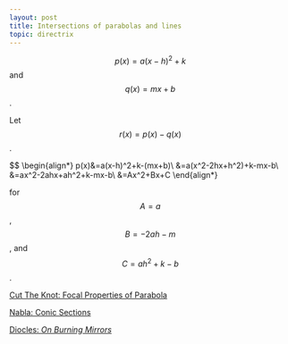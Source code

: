 ```yaml
---
layout: post
title: Intersections of parabolas and lines
topic: directrix
---
```


$$p(x)=a(x-h)^2+k$$ and $$q(x)=mx+b$$.

Let $$r(x)=p(x)-q(x)$$.

$$
\begin{align*}
p(x)&=a(x-h)^2+k-(mx+b)\\
&=a(x^2-2hx+h^2)+k-mx-b\\
&=ax^2-2ahx+ah^2+k-mx-b\\
&=Ax^2+Bx+C
\end{align*}

for $$A=a$$, $$B=-2ah-m$$, and $$C=ah^2+k-b$$.


[Cut The Knot: Focal Properties of Parabola](https://www.cut-the-knot.org/Curriculum/Geometry/ParabolaFocal.shtml)

[Nabla: Conic Sections](http://www.nabla.hr/CO-ParabolaAndLine2.htm)

[Diocles: *On Burning Mirrors*](https://abel.math.harvard.edu/archive/hist_206r_2009/Too_1976.pdf)